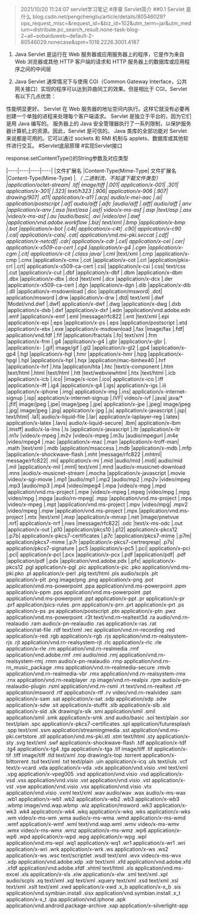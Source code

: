 > 2021/10/20 11:24:07 
> servlet学习笔记
#序章 Servlet简介
##0.1 Servlet 是什么
>blog.csdn.net/pengchengliu/article/details/80546029?ops_request_misc=&request_id=&biz_id=102&utm_term=jar&utm_medium=distribute.pc_search_result.none-task-blog-2~all~sobaiduweb~default-2-80546029.nonecase&spm=1018.2226.3001.4187
>
1. Java Servlet 是运行在 Web 服务器或应用服务器上的程序，它是作为来自 Web 浏览器或其他 HTTP 客户端的请求和 HTTP 服务器上的数据库或应用程序之间的中间层

1. Java Servlet 通常情况下与使用 CGI（Common Gateway Interface，公共网关接口）实现的程序可以达到异曲同工的效果。但是相比于 CGI，Servlet 有以下几点优势：

性能明显更好。
Servlet 在 Web 服务器的地址空间内执行。这样它就没有必要再创建一个单独的进程来处理每个客户端请求。
Servlet 是独立于平台的，因为它们是用 Java 编写的。
服务器上的 Java 安全管理器执行了一系列限制，以保护服务器计算机上的资源。因此，Servlet 是可信的。
Java 类库的全部功能对 Servlet 来说都是可用的。它可以通过 sockets 和 RMI 机制与 applets、数据库或其他软件进行交互。
#Servlet底层原理
#实现Servlet接口

response.setContentType()的String参数及对应类型

|----|----|----|----|
|文件扩展名	|Content-Type(Mime-Type|	文件扩展名	|Content-Type(Mime-Type)
|.*（ 二进制流，不知道下载文件类型）	|application/octet-stream|	.tif| image/tiff
|.001|	application/x-001|	.301|	application/x-301|
|.323|	text/h323	|.906|	application/x-906
|.907|	drawing/907|	.a11|	application/x-a11
|.acp|	audio/x-mei-aac	|.ai|	application/postscript
|.aif|	audio/aiff	|.aifc	|audio/aiff
|.aiff|	audio/aiff	|.anv	|application/x-anv
|.asa	|text/asa	|.asf|	video/x-ms-asf
|.asp	|text/asp	|.asx	|video/x-ms-asf
|.au	|audio/basic|	.avi	|video/avi
|.awf	|application/vnd.adobe.workflow	|.biz|	text/xml
|.bmp	|application/x-bmp	|.bot	|application/x-bot
|.c4t|	application/x-c4t|	.c90|	application/x-c90
|.cal|	application/x-cals|	.cat|	application/vnd.ms-pki.seccat
|.cdf|	application/x-netcdf|	.cdr|	application/x-cdr
|.cel|	application/x-cel	|.cer|	application/x-x509-ca-cert
|.cg4	|application/x-g4	|.cgm	|application/x-cgm
|.cit|	application/x-cit	|.class	java/*
|.cml	|text/xml	|.cmp	|application/x-cmp
|.cmx	|application/x-cmx	|.cot	|application/x-cot
|.crl	|application/pkix-crl	|.crt|	application/x-x509-ca-cert
|.csi|	|application/x-csi	|.css|	text/css
|.cut	|application/x-cut	|.dbf	|application/x-dbf
|.dbm	|application/x-dbm	|.dbx	|application/x-dbx
|.dcd	|text/xml	|.dcx	|application/x-dcx
|.der	|application/x-x509-ca-cert	|.dgn	|application/x-dgn
|.dib	|application/x-dib	|.dll	|application/x-msdownload
|.doc	|application/msword|	.dot|	application/msword
|.drw	|application/x-drw	|.dtd|	text/xml
|.dwf	|Model/vnd.dwf	|.dwf|	application/x-dwf
|.dwg	|application/x-dwg	|.dxb	|application/x-dxb
|.dxf	|application/x-dxf	|.edn	|application/vnd.adobe.edn
|.emf	|application/x-emf	|.eml	|message/rfc822
|.ent	|text/xml	|.epi	|application/x-epi
|.eps	|application/x-ps	|.eps	|application/postscript
|.etd	|application/x-ebx	|.exe	|application/x-msdownload
|.fax	|image/fax	|.fdf|	application/vnd.fdf
|.fif	|application/fractals	|.fo|	text/xml
|.frm	|application/x-frm	|.g4	|application/x-g4
|.gbr	|application/x-gbr	|.	|application/x-
|.gif|	image/gif	|.gl2	|application/x-gl2
|.gp4	|application/x-gp4	|.hgl	|application/x-hgl
|.hmr	|application/x-hmr	|.hpg	|application/x-hpgl
|.hpl	|application/x-hpl	|.hqx	|application/mac-binhex40
|.hrf	|application/x-hrf	|.hta	|application/hta
|.htc	|text/x-component	|.htm	|text/html
|.html	|text/html	|.htt	|text/webviewhtml
|.htx	|text/html	|.icb	|application/x-icb
|.ico|	|image/x-icon	|.ico|	application/x-ico
|.iff	|application/x-iff	|.ig4	|application/x-g4
|.igs|	application/x-igs	|.iii	|application/x-iphone
|.img|	application/x-img	|.ins|	application/x-internet-signup
|.isp|	application/x-internet-signup	|.IVF|	video/x-ivf
|.java|	java/*	|.jfif|	image/jpeg
|.jpe|	image/jpeg	|.jpe|	application/x-jpe
|.jpeg|	image/jpeg	|.jpg|	image/jpeg
|.jpg|	application/x-jpg	|.js|	application/x-javascript
|.jsp|	text/html|	.la1|	audio/x-liquid-file
|.lar|	application/x-laplayer-reg	|.latex|	application/x-latex
|.lavs|	audio/x-liquid-secure|	.lbm|	application/x-lbm
|.lmsff|	audio/x-la-lms	|.ls	|application/x-javascript
|.ltr	|application/x-ltr	|.m1v	|video/x-mpeg
|.m2v	|video/x-mpeg	|.m3u	|audio/mpegurl
|.m4e	|video/mpeg4	|.mac	|application/x-mac
|.man	|application/x-troff-man|	.math	|text/xml
|.mdb	|application/msaccess	|.mdb	|application/x-mdb
|.mfp	|application/x-shockwave-flash	|.mht	|message/rfc822
|.mhtml|	message/rfc822|	.mi|	application/x-mi
|.mid	|audio/mid	|.midi|	audio/mid
|.mil	|application/x-mil	|.mml|	text/xml
|.mnd	|audio/x-musicnet-download	|.mns	|audio/x-musicnet-stream
|.mocha	|application/x-javascript	|.movie	|video/x-sgi-movie
|.mp1	|audio/mp1	|.mp2	|audio/mp2
|.mp2v	|video/mpeg	|.mp3	|audio/mp3
|.mp4	|video/mpeg4	|.mpa	|video/x-mpg
|.mpd	|application/vnd.ms-project	|.mpe	|video/x-mpeg
|.mpeg	|video/mpg	|.mpg	|video/mpg
|.mpga	|audio/rn-mpeg|	.mpp	|application/vnd.ms-project
|.mps	|video/x-mpeg	|.mpt	|application/vnd.ms-project
|.mpv	|video/mpg|	.mpv2	|video/mpeg
|.mpw	|application/vnd.ms-project	|.mpx	|application/vnd.ms-project
|.mtx	|text/xml	|.mxp	|application/x-mmxp
|.net	|image/pnetvue	|.nrf|	application/x-nrf
|.nws	|message/rfc822|	.odc	|text/x-ms-odc
|.out	|application/x-out	|.p10	|application/pkcs10
|.p12|	application/x-pkcs12	|.p7b|	application/x-pkcs7-certificates
|.p7c	|application/pkcs7-mime	|.p7m|	application/pkcs7-mime
|.p7r	|application/x-pkcs7-certreqresp|	.p7s|	application/pkcs7-signature
|.pc5	|application/x-pc5	|.pci|	application/x-pci
|.pcl|	application/x-pcl	|.pcx	|application/x-pcx
|.pdf	|application/pdf|	.pdf	|application/pdf
|.pdx	|application/vnd.adobe.pdx	|.pfx|	application/x-pkcs12
.pgl	application/x-pgl	.pic	application/x-pic
.pko	application/vnd.ms-pki.pko	.pl	application/x-perl
.plg	text/html	.pls	audio/scpls
.plt	application/x-plt	.png	image/png
.png	application/x-png	.pot	application/vnd.ms-powerpoint
.ppa	application/vnd.ms-powerpoint	.ppm	application/x-ppm
.pps	application/vnd.ms-powerpoint	.ppt	application/vnd.ms-powerpoint
.ppt	application/x-ppt	.pr	application/x-pr
.prf	application/pics-rules	.prn	application/x-prn
.prt	application/x-prt	.ps	application/x-ps
.ps	application/postscript	.ptn	application/x-ptn
.pwz	application/vnd.ms-powerpoint	.r3t	text/vnd.rn-realtext3d
.ra	audio/vnd.rn-realaudio	.ram	audio/x-pn-realaudio
.ras	application/x-ras	.rat	application/rat-file
.rdf	text/xml	.rec	application/vnd.rn-recording
.red	application/x-red	.rgb	application/x-rgb
.rjs	application/vnd.rn-realsystem-rjs	.rjt	application/vnd.rn-realsystem-rjt
.rlc	application/x-rlc	.rle	application/x-rle
.rm	application/vnd.rn-realmedia	.rmf	application/vnd.adobe.rmf
.rmi	audio/mid	.rmj	application/vnd.rn-realsystem-rmj
.rmm	audio/x-pn-realaudio	.rmp	application/vnd.rn-rn_music_package
.rms	application/vnd.rn-realmedia-secure	.rmvb	application/vnd.rn-realmedia-vbr
.rmx	application/vnd.rn-realsystem-rmx	.rnx	application/vnd.rn-realplayer
.rp	image/vnd.rn-realpix	.rpm	audio/x-pn-realaudio-plugin
.rsml	application/vnd.rn-rsml	.rt	text/vnd.rn-realtext
.rtf	application/msword	.rtf	application/x-rtf
.rv	video/vnd.rn-realvideo	.sam	application/x-sam
.sat	application/x-sat	.sdp	application/sdp
.sdw	application/x-sdw	.sit	application/x-stuffit
.slb	application/x-slb	.sld	application/x-sld
.slk	drawing/x-slk	.smi	application/smil
.smil	application/smil	.smk	application/x-smk
.snd	audio/basic	.sol	text/plain
.sor	text/plain	.spc	application/x-pkcs7-certificates
.spl	application/futuresplash	.spp	text/xml
.ssm	application/streamingmedia	.sst	application/vnd.ms-pki.certstore
.stl	application/vnd.ms-pki.stl	.stm	text/html
.sty	application/x-sty	.svg	text/xml
.swf	application/x-shockwave-flash	.tdf	application/x-tdf
.tg4	application/x-tg4	.tga	application/x-tga
.tif	image/tiff	.tif	application/x-tif
.tiff	image/tiff	.tld	text/xml
.top	drawing/x-top	.torrent	application/x-bittorrent
.tsd	text/xml	.txt	text/plain
.uin	application/x-icq	.uls	text/iuls
.vcf	text/x-vcard	.vda	application/x-vda
.vdx	application/vnd.visio	.vml	text/xml
.vpg	application/x-vpeg005	.vsd	application/vnd.visio
.vsd	application/x-vsd	.vss	application/vnd.visio
.vst	application/vnd.visio	.vst	application/x-vst
.vsw	application/vnd.visio	.vsx	application/vnd.visio
.vtx	application/vnd.visio	.vxml	text/xml
.wav	audio/wav	.wax	audio/x-ms-wax
.wb1	application/x-wb1	.wb2	application/x-wb2
.wb3	application/x-wb3	.wbmp	image/vnd.wap.wbmp
.wiz	application/msword	.wk3	application/x-wk3
.wk4	application/x-wk4	.wkq	application/x-wkq
.wks	application/x-wks	.wm	video/x-ms-wm
.wma	audio/x-ms-wma	.wmd	application/x-ms-wmd
.wmf	application/x-wmf	.wml	text/vnd.wap.wml
.wmv	video/x-ms-wmv	.wmx	video/x-ms-wmx
.wmz	application/x-ms-wmz	.wp6	application/x-wp6
.wpd	application/x-wpd	.wpg	application/x-wpg
.wpl	application/vnd.ms-wpl	.wq1	application/x-wq1
.wr1	application/x-wr1	.wri	application/x-wri
.wrk	application/x-wrk	.ws	application/x-ws
.ws2	application/x-ws	.wsc	text/scriptlet
.wsdl	text/xml	.wvx	video/x-ms-wvx
.xdp	application/vnd.adobe.xdp	.xdr	text/xml
.xfd	application/vnd.adobe.xfd	.xfdf	application/vnd.adobe.xfdf
.xhtml	text/html	.xls	application/vnd.ms-excel
.xls	application/x-xls	.xlw	application/x-xlw
.xml	text/xml	.xpl	audio/scpls
.xq	text/xml	.xql	text/xml
.xquery	text/xml	.xsd	text/xml
.xsl	text/xml	.xslt	text/xml
.xwd	application/x-xwd	.x_b	application/x-x_b
.sis	application/vnd.symbian.install	.sisx	application/vnd.symbian.install
.x_t	application/x-x_t	.ipa	application/vnd.iphone
.apk	application/vnd.android.package-archive	.xap	application/x-silverlight-app

